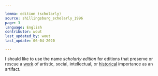 ```yaml
---

lemma: edition (scholarly)
source: shillingsburg_scholarly_1996
page: 3
language: English
contributor: wout
last_updated_by: wout
last_update: 06-04-2020

---
```


I should like to use the name _scholarly edition_ for editions that preserve or rescue a [work](work.html) of artistic, social, intellectual, or [historical](history.html) importance as an artifact.

